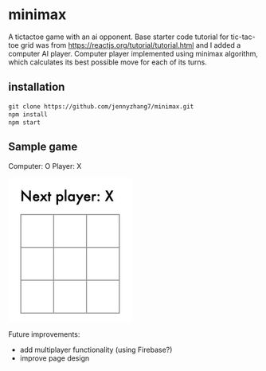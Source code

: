 # minimax
A tictactoe game with an ai opponent. Base starter code tutorial for tic-tac-toe grid was from https://reactjs.org/tutorial/tutorial.html and I added a computer AI player. 
Computer player implemented using minimax algorithm, which calculates its best possible move for each of its turns. 


## installation
```
git clone https://github.com/jennyzhang7/minimax.git
npm install
npm start
```

## Sample game
Computer: O
Player: X

![Alt Text](samplegame.gif)  


Future improvements:
- add multiplayer functionality (using Firebase?)
- improve page design